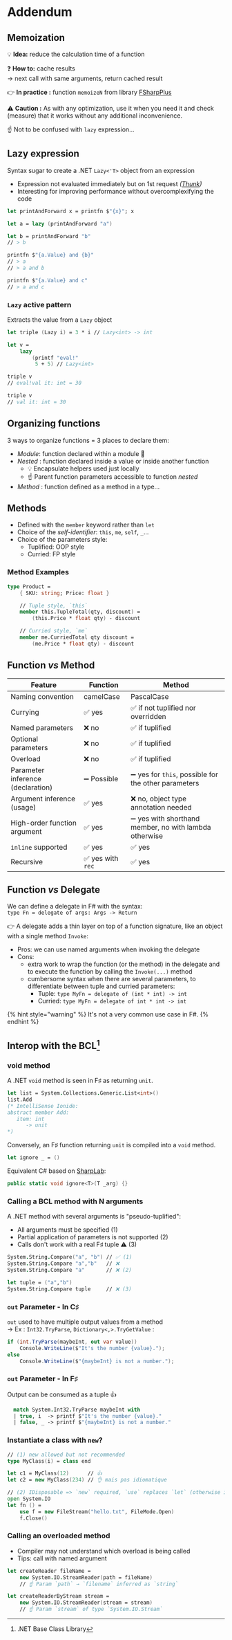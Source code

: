 # Addendum

## Memoization

💡 **Idea:** reduce the calculation time of a function

❓ **How to:** cache results\
→ next call with same arguments, return cached result

👉 **In practice :** function `memoizeN` from library [FSharpPlus](https://fsprojects.github.io/FSharpPlus/reference/fsharpplus-memoization.html#memoizeN)

⚠️ **Caution :** As with any optimization, use it when you need it and check (measure) that it works without any additional inconvenience.

☝ Not to be confused with `lazy` expression...

## Lazy expression

Syntax sugar to create a .NET `Lazy<'T>` object from an expression

* Expression not evaluated immediately but on 1st request _(_[_Thunk_](https://en.wikipedia.org/wiki/Thunk)_)_
* Interesting for improving performance without overcomplexifying the code

```fsharp
let printAndForward x = printfn $"{x}"; x

let a = lazy (printAndForward "a")

let b = printAndForward "b"
// > b

printfn $"{a.Value} and {b}"
// > a
// > a and b

printfn $"{a.Value} and c"
// > a and c
```

### `Lazy` active pattern

Extracts the value from a `Lazy` object

```fsharp
let triple (Lazy i) = 3 * i // Lazy<int> -> int

let v =
    lazy
        (printf "eval!"
         5 + 5) // Lazy<int>

triple v
// eval!val it: int = 30

triple v
// val it: int = 30
```

## Organizing functions

3 ways to organize functions = 3 places to declare them:

* _Module_: function declared within a module 📍
* _Nested_ : function declared inside a value or inside another function
  * 💡 Encapsulate helpers used just locally
  * ☝ Parent function parameters accessible to function _nested_
* _Method_ : function defined as a method in a type...

## Methods

* Defined with the `member` keyword rather than `let`
* Choice of the _self-identifier_: `this`, `me`, `self`, `_`...
* Choice of the parameters style:
  * Tuplified: OOP style
  * Curried: FP style

### Method Examples

```fsharp
type Product =
    { SKU: string; Price: float }

    // Tuple style, `this`
    member this.TupleTotal(qty, discount) =
        (this.Price * float qty) - discount

    // Curried style, `me`
    member me.CurriedTotal qty discount =
        (me.Price * float qty) - discount
```

## Function _vs_ Method

| Feature                           | Function         | Method                                                |
| --------------------------------- | ---------------- | ----------------------------------------------------- |
| Naming convention                 | camelCase        | PascalCase                                            |
| Currying                          | ✅ yes            | ✅ if not tuplified nor overridden                     |
| Named parameters                  | ❌ no             | ✅ if tuplified                                        |
| Optional parameters               | ❌ no             | ✅ if tuplified                                        |
| Overload                          | ❌ no             | ✅ if tuplified                                        |
| Parameter inference (declaration) | ➖ Possible       | ➖ yes for `this`, possible for the other parameters   |
| Argument inference (usage)        | ✅ yes            | ❌ no, object type annotation needed                   |
| High-order function argument      | ✅ yes            | ➖ yes with shorthand member, no with lambda otherwise |
| `inline` supported                | ✅ yes            | ✅ yes                                                 |
| Recursive                         | ✅ yes with `rec` | ✅ yes                                                 |

## Function _vs_ Delegate

We can define a delegate in F# with the syntax:\
`type Fn = delegate of args: Args -> Return`&#x20;

&#x20;👉 A delegate adds a thin layer on top of a function signature, like an object with a single method `Invoke`:

* Pros: we can use named arguments when invoking the delegate
* Cons:&#x20;
  * extra work to wrap the function (or the method) in the delegate and to execute the function by calling the `Invoke(...)` method
  * cumbersome syntax when there are several parameters, to differentiate between tuple and curried parameters:
    * Tuple: `type MyFn = delegate of (int * int) -> int`
    * Curried: `type MyFn = delegate of int * int -> int`

{% hint style="warning" %}
It's not a very common use case in F#.
{% endhint %}

## Interop with the BCL[^1]

### void method

A .NET `void` method is seen in F♯ as returning `unit`.

```fsharp
let list = System.Collections.Generic.List<int>()
list.Add
(* IntelliSense Ionide:
abstract member Add:
   item: int
      -> unit
*)
```

Conversely, an F♯ function returning `unit` is compiled into a `void` method.

```fsharp
let ignore _ = ()
```

Equivalent C# based on [SharpLab](https://sharplab.io/#v2:DYLgZgzgNAJiDUAfYBTALgAgJYHMB2A9gE4oYD6GAvBgBQCUQA==):

```csharp
public static void ignore<T>(T _arg) {}
```

### Calling a BCL method with N arguments

A .NET method with several arguments is "pseudo-tuplified":

* All arguments must be specified (1)
* Partial application of parameters is not supported (2)
* Calls don't work with a real F♯ tuple ⚠️ (3)

```fsharp
System.String.Compare("a", "b") // ✅ (1)
System.String.Compare "a","b"   // ❌
System.String.Compare "a"       // ❌ (2)

let tuple = ("a","b")
System.String.Compare tuple     // ❌ (3)
```

### `out` Parameter - In C♯

`out` used to have multiple output values from a method\
→ Ex : `Int32.TryParse`, `Dictionary<,>.TryGetValue` :

```csharp
if (int.TryParse(maybeInt, out var value))
    Console.WriteLine($"It's the number {value}.");
else
    Console.WriteLine($"{maybeInt} is not a number.");
```

### `out` Parameter - In F♯

Output can be consumed as a tuple 👍

```fsharp
  match System.Int32.TryParse maybeInt with
  | true, i  -> printf $"It's the number {value}."
  | false, _ -> printf $"{maybeInt} is not a number."
```

### Instantiate a class with `new`?

```fsharp
// (1) new allowed but not recommended
type MyClass(i) = class end

let c1 = MyClass(12)      // 👍
let c2 = new MyClass(234) // 👌 mais pas idiomatique

// (2) IDisposable => `new` required, `use` replaces `let` (otherwise it's a compiler warning)
open System.IO
let fn () =
    use f = new FileStream("hello.txt", FileMode.Open)
    f.Close()
```

### Calling an overloaded method

* Compiler may not understand which overload is being called
* Tips: call with named argument

```fsharp
let createReader fileName =
    new System.IO.StreamReader(path = fileName)
    // ☝️ Param `path` → `filename` inferred as `string`

let createReaderByStream stream =
    new System.IO.StreamReader(stream = stream)
    // ☝️ Param `stream` of type `System.IO.Stream`
```

[^1]: .NET Base Class Library
